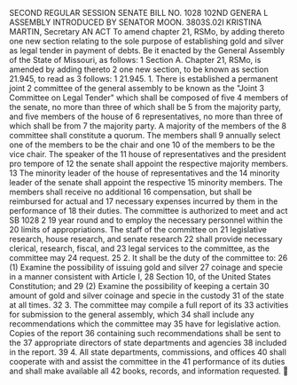 SECOND REGULAR SESSION
SENATE BILL NO. 1028
102ND GENERA L ASSEMBLY
INTRODUCED BY SENATOR MOON.
3803S.02I KRISTINA MARTIN, Secretary
AN ACT
To amend chapter 21, RSMo, by adding thereto one new section relating to the sole purpose of
establishing gold and silver as legal tender in payment of debts.
Be it enacted by the General Assembly of the State of Missouri, as follows:
1 Section A. Chapter 21, RSMo, is amended by adding thereto
2 one new section, to be known as section 21.945, to read as
3 follows:
1 21.945. 1. There is established a permanent joint
2 committee of the general assembly to be known as the "Joint
3 Committee on Legal Tender" which shall be composed of five
4 members of the senate, no more than three of which shall be
5 from the majority party, and five members of the house of
6 representatives, no more than three of which shall be from
7 the majority party. A majority of the members of the
8 committee shall constitute a quorum. The members shall
9 annually select one of the members to be the chair and one
10 of the members to be the vice chair. The speaker of the
11 house of representatives and the president pro tempore of
12 the senate shall appoint the respective majority members.
13 The minority leader of the house of representatives and the
14 minority leader of the senate shall appoint the respective
15 minority members. The members shall receive no additional
16 compensation, but shall be reimbursed for actual and
17 necessary expenses incurred by them in the performance of
18 their duties. The committee is authorized to meet and act
SB 1028 2
19 year round and to employ the necessary personnel within the
20 limits of appropriations. The staff of the committee on
21 legislative research, house research, and senate research
22 shall provide necessary clerical, research, fiscal, and
23 legal services to the committee, as the committee may
24 request.
25 2. It shall be the duty of the committee to:
26 (1) Examine the possibility of issuing gold and silver
27 coinage and specie in a manner consistent with Article I,
28 Section 10, of the United States Constitution; and
29 (2) Examine the possibility of keeping a certain
30 amount of gold and silver coinage and specie in the custody
31 of the state at all times.
32 3. The committee may compile a full report of its
33 activities for submission to the general assembly, which
34 shall include any recommendations which the committee may
35 have for legislative action. Copies of the report
36 containing such recommendations shall be sent to the
37 appropriate directors of state departments and agencies
38 included in the report.
39 4. All state departments, commissions, and offices
40 shall cooperate with and assist the committee in the
41 performance of its duties and shall make available all
42 books, records, and information requested.
